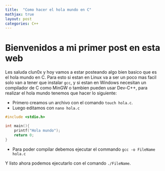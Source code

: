 ```yaml
---
title:  "Como hacer el hola mundo en C"
mathjax: true
layout: post
categories: C++
---
```


# Bienvenidos a mi primer post en esta web
Les saluda clun0x y hoy vamos a estar posteando algo bien basico que es el hola mundo en C.
Para esto si estan en Linux va a ser un poco mas facil solo van a tener que instalar `gcc`, y si estan en Windows necesitan un compilador de C como MinGW
o tambien pueden usar Dev-C++, para realizar el hola mundo tenemos que hacer lo siguiente:

* Primero creamos un archivo con el comando `touch hola.c`.
* Luego editamos con `nano hola.c`


```c
#include <stdio.h>

int main(){
    printf("Hola mundo");
    return 0;
}
```

* Para poder compilar debemos ejecutar el commando `gcc -o FileName hola.c`
 
Y listo ahora podemos ejecutarlo con el comando `./FileName`.

	
